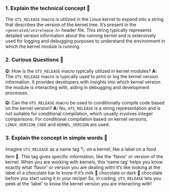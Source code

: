 ### 1. Explain the technical concept 📘
The `UTS_RELEASE` macro is utilized in the Linux kernel to expand into a string that describes the version of the kernel tree. It’s present in the `<generated/utsrelease.h>` header file. This string typically represents detailed version information about the running kernel and is extensively used for logging and debugging purposes to understand the environment in which the kernel module is running.

### 2. Curious Questions 🤔
**Q:** How is the `UTS_RELEASE` macro typically utilized in kernel modules?
**A:** The `UTS_RELEASE` macro is typically used to print or log the kernel version information. It provides developers with insights into which kernel version the module is interacting with, aiding in debugging and development processes.

**Q:** Can the `UTS_RELEASE` macro be used to conditionally compile code based on the kernel version?
**A:** No, `UTS_RELEASE` is a string representation and is not suitable for conditional compilation, which usually involves integer comparisons. For conditional compilation based on kernel versions, `LINUX_VERSION_CODE` and `KERNEL_VERSION` are used.

### 3. Explain the concept in simple words 🌟
Imagine `UTS_RELEASE` as a name tag 🏷️ on a kernel, like a label on a food item 🍫. This tag gives specific information, like the 'flavor' or version of the kernel. When you are working with kernels, this ‘name tag’ helps you know exactly what ‘flavor’ or version you are dealing with! It’s like looking at the label of a chocolate bar to know if it’s milk 🥛 chocolate or dark 🍫 chocolate before you start using it in your recipe! So, in coding, `UTS_RELEASE` lets you peek at the 'label' to know the kernel version you are interacting with!
